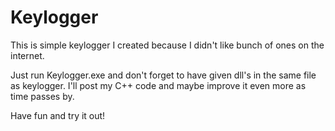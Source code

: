 # Keylogger

This is simple keylogger I created because I didn't like bunch of ones on the internet.

Just run Keylogger.exe and don't forget to have given dll's in the same file as keylogger.
I'll post my C++ code and maybe improve it even more as time passes by.

Have fun and try it out!
